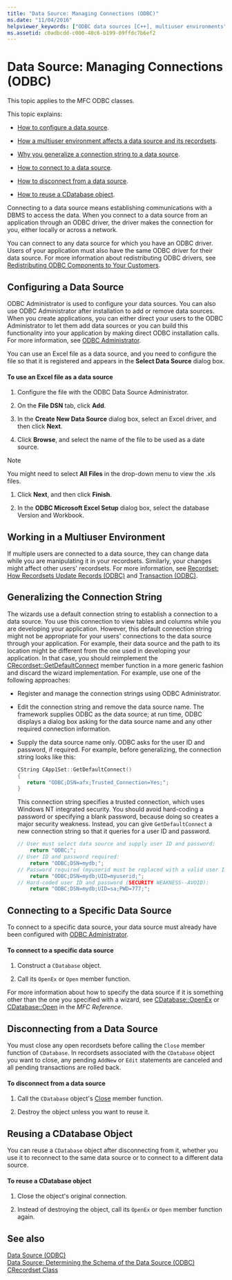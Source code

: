 ```yaml
---
title: "Data Source: Managing Connections (ODBC)"
ms.date: "11/04/2016"
helpviewer_keywords: ["ODBC data sources [C++], multiuser environments", "generalizing connection strings", "ODBC [C++], disconnecting from data sources", "connection strings [C++], generalizing", "database connections [C++], creating", "GetDefaultConnect method", "connections [C++], data source", "ODBC connections [C++], configuring", "disconnecting from data sources", "databases [C++], connecting to", "ODBC connections [C++], disconnecting", "data sources [C++], connecting to", "ODBC connections [C++], connecting to data source", "ODBC data sources [C++], connections", "database connections [C++], MFC ODBC classes"]
ms.assetid: c0adbcdd-c000-40c6-b199-09ffdc7b6ef2
---
```

# Data Source: Managing Connections (ODBC)

This topic applies to the MFC ODBC classes.

This topic explains:

- [How to configure a data source](#_core_configuring_a_data_source).

- [How a multiuser environment affects a data source and its recordsets](#_core_working_in_a_multiuser_environment).

- [Why you generalize a connection string to a data source](#_core_generalizing_the_connection_string).

- [How to connect to a data source](#_core_connecting_to_a_specific_data_source).

- [How to disconnect from a data source](#_core_disconnecting_from_a_data_source).

- [How to reuse a CDatabase object](#_core_reusing_a_cdatabase_object).

Connecting to a data source means establishing communications with a DBMS to access the data. When you connect to a data source from an application through an ODBC driver, the driver makes the connection for you, either locally or across a network.

You can connect to any data source for which you have an ODBC driver. Users of your application must also have the same ODBC driver for their data source. For more information about redistributing ODBC drivers, see [Redistributing ODBC Components to Your Customers](../../data/odbc/redistributing-odbc-components-to-your-customers.md).

##  <a name="_core_configuring_a_data_source"></a> Configuring a Data Source

ODBC Administrator is used to configure your data sources. You can also use ODBC Administrator after installation to add or remove data sources. When you create applications, you can either direct your users to the ODBC Administrator to let them add data sources or you can build this functionality into your application by making direct ODBC installation calls. For more information, see [ODBC Administrator](../../data/odbc/odbc-administrator.md).

You can use an Excel file as a data source, and you need to configure the file so that it is registered and appears in the **Select Data Source** dialog box.

#### To use an Excel file as a data source

1. Configure the file with the ODBC Data Source Administrator.

1. On the **File DSN** tab, click **Add**.

1. In the **Create New Data Source** dialog box, select an Excel driver, and then click **Next**.

1. Click **Browse**, and select the name of the file to be used as a date source.

> [!NOTE]
>  You might need to select **All Files** in the drop-down menu to view the .xls files.

1. Click **Next**, and then click **Finish**.

1. In the **ODBC Microsoft Excel Setup** dialog box, select the database Version and Workbook.

##  <a name="_core_working_in_a_multiuser_environment"></a> Working in a Multiuser Environment

If multiple users are connected to a data source, they can change data while you are manipulating it in your recordsets. Similarly, your changes might affect other users' recordsets. For more information, see [Recordset: How Recordsets Update Records (ODBC)](../../data/odbc/recordset-how-recordsets-update-records-odbc.md) and [Transaction (ODBC)](../../data/odbc/transaction-odbc.md).

##  <a name="_core_generalizing_the_connection_string"></a> Generalizing the Connection String

The wizards use a default connection string to establish a connection to a data source. You use this connection to view tables and columns while you are developing your application. However, this default connection string might not be appropriate for your users' connections to the data source through your application. For example, their data source and the path to its location might be different from the one used in developing your application. In that case, you should reimplement the [CRecordset::GetDefaultConnect](../../mfc/reference/crecordset-class.md#getdefaultconnect) member function in a more generic fashion and discard the wizard implementation. For example, use one of the following approaches:

- Register and manage the connection strings using ODBC Administrator.

- Edit the connection string and remove the data source name. The framework supplies ODBC as the data source; at run time, ODBC displays a dialog box asking for the data source name and any other required connection information.

- Supply the data source name only. ODBC asks for the user ID and password, if required. For example, before generalizing, the connection string looks like this:

    ```cpp
    CString CApp1Set::GetDefaultConnect()
    {
       return "ODBC;DSN=afx;Trusted_Connection=Yes;";
    }
    ```

   This connection string specifies a trusted connection, which uses Windows NT integrated security. You should avoid hard-coding a password or specifying a blank password, because doing so creates a major security weakness. Instead, you can give `GetDefaultConnect` a new connection string so that it queries for a user ID and password.

    ```cpp
    // User must select data source and supply user ID and password:
        return "ODBC;";
    // User ID and password required:
        return "ODBC;DSN=mydb;";
    // Password required (myuserid must be replaced with a valid user ID):
        return "ODBC;DSN=mydb;UID=myuserid;";
    // Hard-coded user ID and password (SECURITY WEAKNESS--AVOID):
        return "ODBC;DSN=mydb;UID=sa;PWD=777;";
    ```

##  <a name="_core_connecting_to_a_specific_data_source"></a> Connecting to a Specific Data Source

To connect to a specific data source, your data source must already have been configured with [ODBC Administrator](../../data/odbc/odbc-administrator.md).

#### To connect to a specific data source

1. Construct a `CDatabase` object.

1. Call its `OpenEx` or `Open` member function.

For more information about how to specify the data source if it is something other than the one you specified with a wizard, see [CDatabase::OpenEx](../../mfc/reference/cdatabase-class.md#openex) or [CDatabase::Open](../../mfc/reference/cdatabase-class.md#open) in the *MFC Reference*.

##  <a name="_core_disconnecting_from_a_data_source"></a> Disconnecting from a Data Source

You must close any open recordsets before calling the `Close` member function of `CDatabase`. In recordsets associated with the `CDatabase` object you want to close, any pending `AddNew` or `Edit` statements are canceled and all pending transactions are rolled back.

#### To disconnect from a data source

1. Call the `CDatabase` object's [Close](../../mfc/reference/cdatabase-class.md#close) member function.

1. Destroy the object unless you want to reuse it.

##  <a name="_core_reusing_a_cdatabase_object"></a> Reusing a CDatabase Object

You can reuse a `CDatabase` object after disconnecting from it, whether you use it to reconnect to the same data source or to connect to a different data source.

#### To reuse a CDatabase object

1. Close the object's original connection.

1. Instead of destroying the object, call its `OpenEx` or `Open` member function again.

## See also

[Data Source (ODBC)](../../data/odbc/data-source-odbc.md)<br/>
[Data Source: Determining the Schema of the Data Source (ODBC)](../../data/odbc/data-source-determining-the-schema-of-the-data-source-odbc.md)<br/>
[CRecordset Class](../../mfc/reference/crecordset-class.md)
